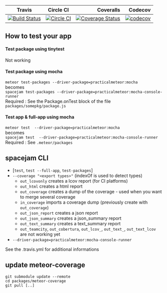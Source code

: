 | Travis                                                                                                                                                |                                                                      Circle CI                                                                     |                                                                                                                                                                                      Coveralls |                                                                                                                                                      Codecov |
| ----------------------------------------------------------------------------------------------------------------------------------------------------- | :------------------------------------------------------------------------------------------------------------------------------------------------: | ---------------------------------------------------------------------------------------------------------------------------------------------------------------------------------------------: | -----------------------------------------------------------------------------------------------------------------------------------------------------------: |
| [![Build Status](https://travis-ci.org/serut/meteor-coverage-app-exemple.svg?branch=master)](https://travis-ci.org/serut/meteor-coverage-app-exemple) | [![Circle CI](https://circleci.com/gh/serut/meteor-coverage-app-exemple.svg?style=svg)](https://circleci.com/gh/serut/meteor-coverage-app-exemple) | [![Coverage Status](https://coveralls.io/repos/github/serut/meteor-coverage-app-exemple/badge.svg?branch=master)](https://coveralls.io/github/serut/meteor-coverage-app-exemple?branch=master) | [![codecov](https://codecov.io/gh/serut/meteor-coverage-app-exemple/branch/master/graph/badge.svg)](https://codecov.io/gh/serut/meteor-coverage-app-exemple) |

## How to test your app

#### Test package using tinytest

Not working

#### Test package using mocha

`meteor test-packages --driver-package=practicalmeteor:mocha`  
becomes  
`spacejam test-packages --driver-package=practicalmeteor:mocha-console-runner`  
Required : See the Package.onTest block of the file `packages/somepkg/package.js`  

#### Test app & full-app using mocha

`meteor test  --driver-package=practicalmeteor:mocha`  
becomes  
`spacejam test  --driver-package=practicalmeteor:mocha-console-runner`  
Required : See `.meteor/packages`

## spacejam  CLI

-   [`test`,  `test --full-app`, `test-packages`]
-   `--coverage "<export types>"` (indexOf is used to detect types)
    -   `out_lcovonly` creates a lcov report (for CI platforms)
    -   `out_html` creates a html report
    -   `out_coverage` creates a dump of the coverage - used when you want to merge several coverage
    -   `in_coverage` imports a coverage dump (previously create with `out_coverage`)
    -   `out_json_report` creates a json report
    -   `out_json_summary` creates a json_summary report
    -   `out_text_summary` creates a text_summary report
    -   `out_teamcity`, `out_cobertura`, `out_lcov_`, `out_text_`, `out_text_lcov` are not working yet
-   `--driver-package=practicalmeteor:mocha-console-runner`

See the .travis.yml for additional informations

## update meteor-coverage

    git submodule update --remote
    cd packages/meteor-coverage
    git pull [..]
